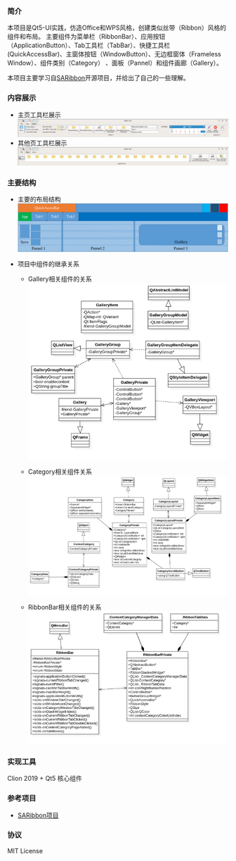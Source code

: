 
### 简介
本项目是Qt5-UI实践，仿造Office和WPS风格，创建类似丝带（Ribbon）风格的组件和布局。
主要组件为菜单栏（RibbonBar）、应用按钮（ApplicationButton）、Tab工具栏（TabBar）、快捷工具栏
(QuickAccessBar)、主窗体按钮（WindowButton）、无边框窗体（Frameless Window）、组件类别（Category）
、面板（Pannel）和组件画廊（Gallery）。

本项目主要学习自[SARibbon](https://github.com/czyt1988/SARibbon)开源项目，并给出了自己的一些理解。

### 内容展示
+ 主页工具栏展示
![avater](./resource/main.png)
+ 其他页工具栏展示
![avater](./resource/other.png)
### 主要结构
+ 主要的布局结构
![avater](./resource/ribbon.png)

+ 项目中组件的继承关系
    + Gallery相关组件的关系
    ![avater](./resource/gallery2.0.png)

    + Category相关组件关系
    ![avater](./resource/category.png)
    
    + RibbonBar相关组件的关系
    ![avater](./resource/ribbonbar.png)

### 实现工具
Clion 2019 + Qt5 核心组件

### 参考项目
+ [SARibbon项目](https://github.com/czyt1988/SARibbon)

### 协议
MIT License